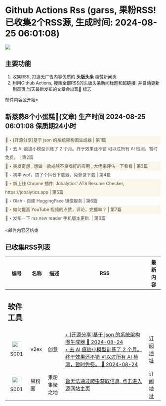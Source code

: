 # Github Actions Rss (garss, 果粉RSS! 已收集2个RSS源, 生成时间: 2024-08-25 06:01:08)

![](https://cdn.jsdelivr.net/gh/xinkeji/garss/_media/ga-rss.png)



## 主要功能
1. 收集RSS, 打造无广告内容优质的 **头版头条** 超赞新闻页
2. 利用Github Actions, 搜集全部RSS的头版头条新闻标题和超链接, 并自动更新到首页,当天最新发布的文章会出现🌈 标志

邮件内容区开始>
<h2>新蒸熟8个小蛋糕🍰(文章) 生产时间 2024-08-25 06:01:08 保质期24小时</h2>

<div style='line-height:3;background-color:#FAF6EA;' ><a href='https://www.v2ex.com/t/1067557#reply0' style="line-height:2;text-decoration:none;display:block;color:#584D49;">🌈 ‣ [开源分享]基于 json 的系统架构图生成器 | 第1篇</a></div><div style='line-height:3;' ><a href='https://www.v2ex.com/t/1067509#reply4' style="line-height:2;text-decoration:none;display:block;color:#584D49;">🌈 ‣ 去 AI 痕迹小模型训练了 2 个月。终于效果还不错 可以过所有 AI 检测，暂时免费。 | 第2篇</a></div><div style='line-height:3;background-color:#FAF6EA;' ><a href='https://www.v2ex.com/t/1067500#reply11' style="line-height:2;text-decoration:none;display:block;color:#584D49;">🌈 ‣ 突发奇想 , 想做一款戒除不良嗜好的应用 , 大佬来评估一下看看 | 第3篇</a></div><div style='line-height:3;' ><a href='https://www.v2ex.com/t/1067501#reply5' style="line-height:2;text-decoration:none;display:block;color:#584D49;">🌈 ‣ 初学 wpf，搞了个抖音下载器，免登录下载 | 第4篇</a></div><div style='line-height:3;background-color:#FAF6EA;' ><a href='https://www.v2ex.com/t/1067523#reply0' style="line-height:2;text-decoration:none;display:block;color:#584D49;">🌈 ‣ 新上线 Chrome 插件: Jobalytics' ATS Resume Checker, https://jobalytics.app | 第5篇</a></div><div style='line-height:3;' ><a href='https://www.v2ex.com/t/1067503#reply0' style="line-height:2;text-decoration:none;display:block;color:#584D49;">🌈 ‣ Olah - 自建 HuggingFace 镜像服务 | 第6篇</a></div><div style='line-height:3;background-color:#FAF6EA;' ><a href='https://www.v2ex.com/t/1067477#reply4' style="line-height:2;text-decoration:none;display:block;color:#584D49;">🌈 ‣ 如何提高 YouTube 视频的点赞，评论，完播率？ | 第7篇</a></div><div style='line-height:3;' ><a href='https://www.v2ex.com/t/1067469#reply0' style="line-height:2;text-decoration:none;display:block;color:#584D49;">🌈 ‣ 发布一下 rss new reader 手机版本更新. | 第8篇</a></div>

<邮件内容区结束

## 已收集RSS列表

| 编号 | 名称 | 描述 | RSS | 最新内容 |
| --- | --- | --- | --- | --- |
| <h2 id="软件工具">软件工具</h2> |  |   |  |  |
| <div id="S001" style="text-align: center;"><img src="https://cdn.jsdelivr.net/gh/zhaoolee/garss/_media/favicon/S001.png" width="30px" style="width:30px;height: auto;"/><br><span>S001</span></div> | v2ex | 创意 | [‣ \[开源分享\]基于 json 的系统架构图生成器 🌈 2024-08-24](https://www.v2ex.com/t/1067557#reply0)<br/>[‣ 去 AI 痕迹小模型训练了 2 个月。终于效果还不错 可以过所有 AI 检测，暂时免费。 🌈 2024-08-24](https://www.v2ex.com/t/1067509#reply4) | [订阅地址](https://www.v2ex.com/feed/tab/creative.xml) |
| <div id="S001" style="text-align: center;"><img src="https://cdn.jsdelivr.net/gh/zhaoolee/garss/_media/favicon/S001.png" width="30px" style="width:30px;height: auto;"/><br><span>S001</span></div> | 果粉圈 | 果粉集聚之地 | [暂无法通过爬虫获取信息, 点击进入源网站主页](https://g0f.cn) | [订阅地址](https://g0f.cn/rss.xml) |



